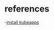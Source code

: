 

# references
-[install kubeapps](https://github.com/kubeapps/kubeapps/tree/master/chart/kubeapps)
